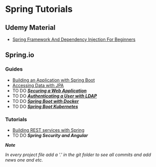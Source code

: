 # Spring Tutorials

## Udemy Material
- [Spring Framework And Dependency Injection For Beginners](https://github.com/GeorgePanaretos/spring-tutorials/tree/main/np-spring5-tutorial)
## Spring.io
### Guides
- [Building an Application with Spring Boot](https://github.com/GeorgePanaretos/spring-tutorials/tree/main/spring.io/guides/gs-spring-boot)
- [Accessing Data with JPA](https://github.com/GeorgePanaretos/spring-tutorials/tree/main/spring.io/guides/gs-accessing-data-jpa)
-  TO DO [**_Securing a Web Application_**](https://spring.io/guides/gs/securing-web/)
-  TO DO [**_Authenticating a User with LDAP_**](https://spring.io/guides/gs/authenticating-ldap/)
-  TO DO [**_Spring Boot with Docker_**](https://spring.io/guides/gs/spring-boot-docker/)
-  TO DO [**_Spring Boot Kubernetes_**](https://spring.io/guides/gs/spring-boot-kubernetes/)
### Tutorials
- [Building REST services with Spring](https://github.com/GeorgePanaretos/spring-tutorials/tree/main/spring.io/tutorials/springio.tutorial.restservice)
- TO DO **_Spring Security and Angular_**


**_Note_**

*In every project file add a '.' in the git folder to see all commits and add news one and etc.*
